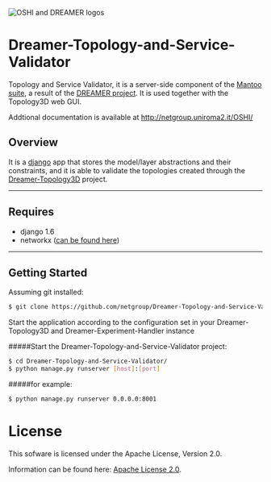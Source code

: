 ![OSHI and DREAMER logos](http://netgroup.uniroma2.it/twiki/pub/Oshi/WebHome/dreamer-oshi-logo-github-2.png "http://netgroup.uniroma2.it/OSHI")

Dreamer-Topology-and-Service-Validator
=======================================

Topology and Service Validator, it is a server-side component of the [Mantoo suite](https://github.com/netgroup/Dreamer-Mantoo), a result of the [DREAMER project](http://netgroup.uniroma2.it/DREAMER/). It is used together with the Topology3D web GUI.

Addtional documentation is available at http://netgroup.uniroma2.it/OSHI/

Overview
-----------
It is a [django](https://www.djangoproject.com/) app that stores the model/layer abstractions and their constraints, and it is able to validate the topologies created through the [Dreamer-Topology3D](https://github.com/netgroup/Dreamer-Topology3D) project.

---------------------------

## Requires
-  django 1.6 
-  networkx ([can be found here](https://networkx.github.io/))

---------------------

Getting Started
---------------------

Assuming git installed:

```sh
$ git clone https://github.com/netgroup/Dreamer-Topology-and-Service-Validator.git
```

Start the application according to the configuration set in your Dreamer-Topology3D and Dreamer-Experiment-Handler instance

#####Start the Dreamer-Topology-and-Service-Validator project:
```sh
$ cd Dreamer-Topology-and-Service-Validator/
$ python manage.py runserver [host]:[port] 
```
#####for example:
```sh
$ python manage.py runserver 0.0.0.0:8001 
```

License
=======

This sofware is licensed under the Apache License, Version 2.0.

Information can be found here:
 [Apache License 2.0](http://www.apache.org/licenses/LICENSE-2.0).
